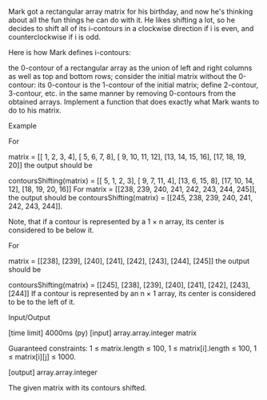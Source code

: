 Mark got a rectangular array matrix for his birthday, and now he's thinking about all the fun things he can do with it. He likes shifting a lot, so he decides to shift all of its i-contours in a clockwise direction if i is even, and counterclockwise if i is odd.

Here is how Mark defines i-contours:

the 0-contour of a rectangular array as the union of left and right columns as well as top and bottom rows;
consider the initial matrix without the 0-contour: its 0-contour is the 1-contour of the initial matrix;
define 2-contour, 3-contour, etc. in the same manner by removing 0-contours from the obtained arrays.
Implement a function that does exactly what Mark wants to do to his matrix.

Example

For

matrix = [[ 1,  2,  3,  4],
           [ 5,  6,  7,  8],
           [ 9, 10, 11, 12],
           [13, 14, 15, 16],
           [17, 18, 19, 20]]
the output should be

contoursShifting(matrix) = [[ 5,  1,  2,  3],
                             [ 9,  7, 11,  4],
                             [13,  6, 15,  8],
                             [17, 10, 14, 12],
                             [18, 19, 20, 16]]
For matrix = [[238, 239, 240, 241, 242, 243, 244, 245]],
the output should be
contoursShifting(matrix) = [[245, 238, 239, 240, 241, 242, 243, 244]].

Note, that if a contour is represented by a 1 × n array, its center is considered to be below it.

For

matrix = [[238],
           [239],
           [240],
           [241],
           [242],
           [243],
           [244],
           [245]]
the output should be

contoursShifting(matrix) = [[245],
                             [238],
                             [239],
                             [240],
                             [241],
                             [242],
                             [243],
                             [244]]
If a contour is represented by an n × 1 array, its center is considered to be to the left of it.

Input/Output

[time limit] 4000ms (py)
[input] array.array.integer matrix

Guaranteed constraints:
1 ≤ matrix.length ≤ 100,
1 ≤ matrix[i].length ≤ 100,
1 ≤ matrix[i][j] ≤ 1000.

[output] array.array.integer

The given matrix with its contours shifted.
